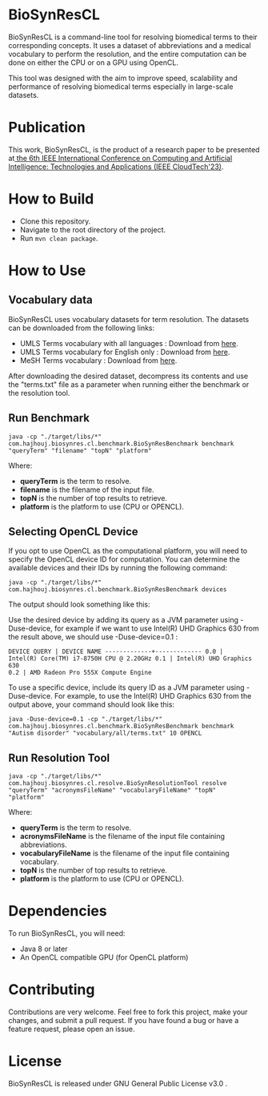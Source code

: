 # BioSynResCL

BioSynResCL is a command-line tool for resolving biomedical terms to their corresponding concepts. It uses a dataset of abbreviations and a medical vocabulary to perform the resolution, and the entire computation can be done on either the CPU or on a GPU using OpenCL.

This tool was designed with the aim to improve speed, scalability and performance of resolving biomedical terms especially in large-scale datasets.

# Publication
This work, BioSynResCL, is the product of a research paper to be presented at[ the 6th IEEE International Conference on Computing and Artificial Intelligence: Technologies and Applications (IEEE CloudTech'23)](http://www.macc.ma/cloudtech23/). 

# How to Build

* Clone this repository.
* Navigate to the root directory of the project.
* Run <code>mvn clean package</code>.

# How to Use
## Vocabulary data

BioSynResCL uses vocabulary datasets for term resolution. The datasets can be downloaded from the following links:

* UMLS Terms vocabulary with all languages : Download from [here](http://89.40.6.5/all.zip).
* UMLS Terms vocabulary for English only : Download from [here](http://89.40.6.5/eng.zip).
* MeSH Terms vocabulary : Download from [here](http://89.40.6.5/msh.zip).

After downloading the desired dataset, decompress its contents and use the "terms.txt" file as a parameter when running either the benchmark or the resolution tool.

## Run Benchmark

<code>java -cp "./target/libs/*" com.hajhouj.biosynres.cl.benchmark.BioSynResBenchmark benchmark "queryTerm" "filename" "topN" "platform"</code>

Where:

* **queryTerm** is the term to resolve.
* **filename** is the filename of the input file.
* **topN** is the number of top results to retrieve.
* **platform** is the platform to use (CPU or OPENCL).

## Selecting OpenCL Device

If you opt to use OpenCL as the computational platform, you will need to specify the OpenCL device ID for computation. You can determine the available devices and their IDs by running the following command:

<code>java -cp "./target/libs/*" com.hajhouj.biosynres.cl.benchmark.BioSynResBenchmark devices</code>

The output should look something like this:

Use the desired device by adding its query as a JVM parameter using -Duse-device, for example if we want to use Intel(R) UHD Graphics 630 from the result above, we should use -Duse-device=0.1 :

<code>DEVICE QUERY | DEVICE NAME
-------------+-------------
0.0          | Intel(R) Core(TM) i7-8750H CPU @ 2.20GHz
0.1          | Intel(R) UHD Graphics 630
0.2          | AMD Radeon Pro 555X Compute Engine</code>


To use a specific device, include its query ID as a JVM parameter using -Duse-device. For example, to use the Intel(R) UHD Graphics 630 from the output above, your command should look like this:

`java -Duse-device=0.1 -cp "./target/libs/*" com.hajhouj.biosynres.cl.benchmark.BioSynResBenchmark benchmark "Autism disorder" "vocabulary/all/terms.txt" 10 OPENCL`

## Run Resolution Tool

<code>java -cp "./target/libs/*" com.hajhouj.biosynres.cl.resolve.BioSynResolutionTool resolve "queryTerm" "acronymsFileName" "vocabularyFileName" "topN" "platform"</code>

Where:

* **queryTerm** is the term to resolve.
* **acronymsFileName** is the filename of the input file containing abbreviations.
* **vocabularyFileName** is the filename of the input file containing vocabulary.
* **topN** is the number of top results to retrieve.
* **platform** is the platform to use (CPU or OPENCL).

# Dependencies

To run BioSynResCL, you will need:

* Java 8 or later
* An OpenCL compatible GPU (for OpenCL platform)



# Contributing

Contributions are very welcome. Feel free to fork this project, make your changes, and submit a pull request. If you have found a bug or have a feature request, please open an issue.

# License

BioSynResCL is released under GNU General Public License v3.0 .

